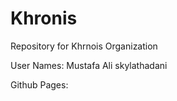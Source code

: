 # Khronis

Repository for Khrnois Organization

User Names:
	Mustafa Ali
	skylathadani


Github Pages:
	
	
